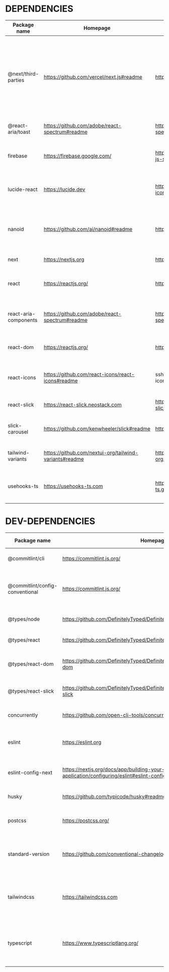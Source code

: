 
# DEPENDENCIES

| Package name | Homepage | GitHub | Description | Installed version | Latest version | Upgrade available | Size |
| - | - | - | - | - | - | - | - |    
| @next/third-parties | https://github.com/vercel/next.js#readme | https://github.com/vercel/next.js.git | `@next/third-parties` is a collection of components and utilities that can be used to efficiently load third-party libraries into your Next.js application. | ^14.2.8 | 15.0.2 | ✅ | 14.37KB |
| @react-aria/toast | https://github.com/adobe/react-spectrum#readme | https://github.com/adobe/react-spectrum.git | Spectrum UI components in React | ^3.0.0-beta.17 | 3.0.0-beta.17 | ✅ | 185.60KB |
| firebase | https://firebase.google.com/ | https://github.com/firebase/firebase-js-sdk.git | Firebase JavaScript library for web and Node.js | ^10.13.1 | 11.0.1 | ✅ | 24.50MB |
| lucide-react | https://lucide.dev | https://github.com/lucide-icons/lucide.git | A Lucide icon library package for React applications | ^0.439.0 | 0.454.0 | ✅ | 24.65MB |
| nanoid | https://github.com/ai/nanoid#readme | https://github.com/ai/nanoid.git | A tiny (116 bytes), secure URL-friendly unique string ID generator | ^5.0.7 | 5.0.8 | ✅ | 10.93KB |
| next | https://nextjs.org | https://github.com/vercel/next.js.git | The React Framework | ^14.2.15 | 15.0.2 | ✅ | 117.55MB |
| react | https://reactjs.org/ | https://github.com/facebook/react.git | React is a JavaScript library for building user interfaces. | ^18 | 18.3.1 | ✅ | 318.10KB |
| react-aria-components | https://github.com/adobe/react-spectrum#readme | https://github.com/adobe/react-spectrum.git | A library of styleable components built using React Aria | ^1.3.3 | 1.4.1 | ✅ | 3.81MB |
| react-dom | https://reactjs.org/ | https://github.com/facebook/react.git | React package for working with the DOM. | ^18 | 18.3.1 | ✅ | 4.51MB |
| react-icons | https://github.com/react-icons/react-icons#readme | ssh://git@github.com/react-icons/react-icons.git | SVG React icons of popular icon packs using ES6 imports | ^5.3.0 | 5.3.0 | ❌ | 85.31MB |
| react-slick | https://react-slick.neostack.com | https://github.com/akiran/react-slick.git |  React port of slick carousel | ^0.30.2 | 0.30.2 | ❌ | 815.29KB |
| slick-carousel | https://github.com/kenwheeler/slick#readme | https://github.com/kenwheeler/slick.git | the last carousel you'll ever need | ^1.8.1 | 1.8.1 | ❌ | N/A |
| tailwind-variants | https://github.com/nextui-org/tailwind-variants#readme | https://github.com/nextui-org/tailwind-variants.git | 🦄 Tailwindcss first-class variant API | ^0.2.1 | 0.2.1 | ❌ | 42.59KB |
| usehooks-ts | https://usehooks-ts.com | https://github.com/juliencrn/usehooks-ts.git | React hook library, ready to use, written in Typescript. | ^3.1.0 | 3.1.0 | ❌ | 250.92KB |
        


# DEV-DEPENDENCIES

| Package name | Homepage | GitHub | Description | Installed version | Latest version | Upgrade available | Size |
| - | - | - | - | - | - | - | - |    
| @commitlint/cli | https://commitlint.js.org/ | https://github.com/conventional-changelog/commitlint.git | Lint your commit messages | ^19.5.0 | 19.5.0 | ❌ | 32.37KB |
| @commitlint/config-conventional | https://commitlint.js.org/ | https://github.com/conventional-changelog/commitlint.git | Shareable commitlint config enforcing conventional commits | ^19.5.0 | 19.5.0 | ❌ | 18.53KB |
| @types/node | https://github.com/DefinitelyTyped/DefinitelyTyped/tree/master/types/node | N/A | TypeScript definitions for node | ^20 | 22.8.6 | ✅ | 2.27MB |
| @types/react | https://github.com/DefinitelyTyped/DefinitelyTyped/tree/master/types/react | N/A | TypeScript definitions for react | ^18 | 18.3.12 | ✅ | 438.54KB |
| @types/react-dom | https://github.com/DefinitelyTyped/DefinitelyTyped/tree/master/types/react-dom | N/A | TypeScript definitions for react-dom | ^18 | 18.3.1 | ✅ | 37.84KB |
| @types/react-slick | https://github.com/DefinitelyTyped/DefinitelyTyped/tree/master/types/react-slick | N/A | TypeScript definitions for react-slick | ^0.23.13 | 0.23.13 | ❌ | 6.11KB |
| concurrently | https://github.com/open-cli-tools/concurrently#readme | https://github.com/open-cli-tools/concurrently.git | Run commands concurrently | ^9.0.1 | 9.0.1 | ❌ | 401.48KB |
| eslint | https://eslint.org | https://github.com/eslint/eslint.git | An AST-based pattern checker for JavaScript. | ^8 | 9.14.0 | ✅ | 3.34MB |
| eslint-config-next | https://nextjs.org/docs/app/building-your-application/configuring/eslint#eslint-config | https://github.com/vercel/next.js.git | ESLint configuration used by Next.js. | 14.2.7 | 15.0.2 | ✅ | 4.82KB |
| husky | https://github.com/typicode/husky#readme | https://github.com/typicode/husky.git | Modern native Git hooks | ^9.1.6 | 9.1.6 | ❌ | 4.03KB |
| postcss | https://postcss.org/ | https://github.com/postcss/postcss.git | Tool for transforming styles with JS plugins | ^8 | 8.4.47 | ✅ | 200.24KB |
| standard-version | https://github.com/conventional-changelog/standard-version#readme | https://github.com/conventional-changelog/standard-version.git | replacement for `npm version` with automatic CHANGELOG generation | ^9.5.0 | 9.5.0 | ❌ | 136.39KB |
| tailwindcss | https://tailwindcss.com | https://github.com/tailwindlabs/tailwindcss.git | A utility-first CSS framework for rapidly building custom user interfaces. | ^3.4.1 | 3.4.14 | ✅ | 5.71MB |
| typescript | https://www.typescriptlang.org/ | https://github.com/microsoft/TypeScript.git | TypeScript is a language for application scale JavaScript development | ^5 | 5.6.3 | ✅ | 22.44MB |
        

